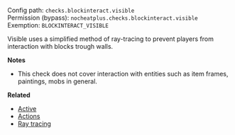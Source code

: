 Config path: `checks.blockinteract.visible`  
Permission (bypass): `nocheatplus.checks.blockinteract.visible`  
Exemption: `BLOCKINTERACT_VISIBLE`  

Visible uses a simplified method of ray-tracing to prevent players from interaction with blocks trough walls.

**Notes**
* This check does not cover interaction with entities such as item frames, paintings, mobs in general.

**Related**
* [Active](Global#Active)
* [Actions](Global#Actions)
* [Ray tracing](Backgrounds#ray-tracing)